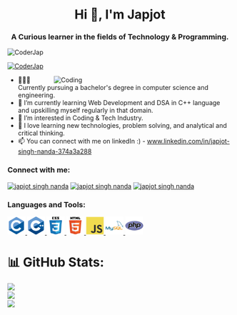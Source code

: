 <h1 align="center">Hi 👋, I'm Japjot </h1>
<h3 align="center">A Curious learner in the fields  of Technology & Programming.</h3>

<p align="left"> <img src="https://komarev.com/ghpvc/?username=CoderJap&label=Profile%20views&color=0e75b6&style=flat" alt="CoderJap" /> </p>

<p align="left"> <a href="https://github.com/ryo-ma/github-profile-trophy"><img src="https://github-profile-trophy.vercel.app/?username=CoderJap" alt="CoderJap" /></a> </p>

<img align="right" alt="Coding" width="400" src = "https://user-images.githubusercontent.com/74038190/212750147-854a394f-fee9-4080-9770-78a4b7ece53f.gif">



- 👨🏻‍🎓 Currently pursuing a bachelor's degree in computer science and engineering.
- 🌱 I’m currently learning Web Development and DSA in C++ language and upskilling myself regularly in that domain.
- 👀 I’m interested in Coding & Tech Industry.
- 💞️ I love learning new technologies, problem solving, and analytical and critical thinking.
- 📫 You can connect with me on linkedIn :) - www.linkedin.com/in/japjot-singh-nanda-374a3a288

<h3 align="left">Connect with me:</h3>
<p align="left">
<a href="https://www.linkedin.com/in/japjot-singh-nanda-374a3a288/" target="blank"><img align="center" src="https://raw.githubusercontent.com/rahuldkjain/github-profile-readme-generator/master/src/images/icons/Social/linked-in-alt.svg" alt="japjot singh nanda" height="30" width="40" /></a>
<a href="https://leetcode.com/CoderJap/" target="blank"><img align="center" src="https://raw.githubusercontent.com/rahuldkjain/github-profile-readme-generator/master/src/images/icons/Social/leet-code.svg" alt="japjot singh nanda" height="30" width="40" /></a>
<a href="https://www.hackerrank.com/profile/japjotwork007" target="blank"><img align="center" src="https://raw.githubusercontent.com/rahuldkjain/github-profile-readme-generator/master/src/images/icons/Social/hackerrank.svg" alt="japjot singh nanda" height="30" width="40" /></a>

</p>

<h3 align="left">Languages and Tools:</h3>
<p align="left"> <a href="https://www.cprogramming.com/" target="_blank" rel="noreferrer"> <img src="https://raw.githubusercontent.com/devicons/devicon/master/icons/c/c-original.svg" alt="c" width="40" height="40"/> </a> <a href="https://www.w3schools.com/cpp/" target="_blank" rel="noreferrer"> <img src="https://raw.githubusercontent.com/devicons/devicon/master/icons/cplusplus/cplusplus-original.svg" alt="cplusplus" width="40" height="40"/> </a> <a href="https://www.w3schools.com/css/" target="_blank" rel="noreferrer"> <img src="https://raw.githubusercontent.com/devicons/devicon/master/icons/css3/css3-original-wordmark.svg" alt="css3" width="40" height="40"/> </a> <a href="https://www.w3.org/html/" target="_blank" rel="noreferrer"> <img src="https://raw.githubusercontent.com/devicons/devicon/master/icons/html5/html5-original-wordmark.svg" alt="html5" width="40" height="40"/> </a> <a href="https://developer.mozilla.org/en-US/docs/Web/JavaScript" target="_blank" rel="noreferrer"> <img src="https://raw.githubusercontent.com/devicons/devicon/master/icons/javascript/javascript-original.svg" alt="javascript" width="40" height="40"/> </a> <a href="https://www.mysql.com/" target="_blank" rel="noreferrer"> <img src="https://raw.githubusercontent.com/devicons/devicon/master/icons/mysql/mysql-original-wordmark.svg" alt="mysql" width="40" height="40"/> </a> <a href="https://www.php.net" target="_blank" rel="noreferrer"> <img src="https://raw.githubusercontent.com/devicons/devicon/master/icons/php/php-original.svg" alt="php" width="40" height="40"/> </a> </p>

# 📊 GitHub Stats:
![](https://github-readme-stats.vercel.app/api?username=CoderJap&theme=radical&hide_border=false&include_all_commits=true&count_private=true)<br/>
![](https://github-readme-streak-stats.herokuapp.com/?user=CoderJap&theme=radical&hide_border=false)<br/>
![](https://github-readme-stats.vercel.app/api/top-langs/?username=CoderJap&theme=radical&hide_border=false&include_all_commits=true&count_private=true&layout=compact)










<!---
CoderJap/CoderJap is a ✨ special ✨ repository because its `README.md` (this file) appears on your GitHub profile.
You can click the Preview link to take a look at your changes.
--->
